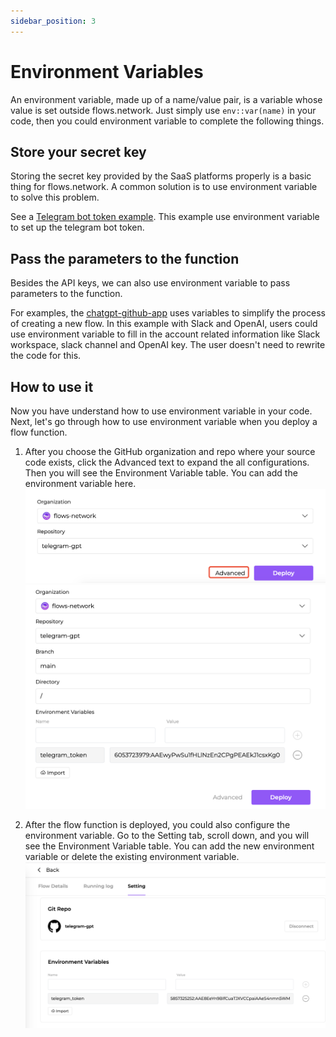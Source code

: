```yaml
---
sidebar_position: 3
---
```


# Environment Variables

An environment variable, made up of a name/value pair, is a variable whose value is set outside flows.network. Just simply use `env::var(name)` in your code, then you could environment variable to complete the following things.

## Store your secret key

Storing the secret key provided by the SaaS platforms properly is a basic thing for flows.network. A common solution is to use environment variable to solve this problem.

See a [Telegram bot token example](https://github.com/flows-network/telegram-gpt). This example use environment variable to set up the telegram bot token.

## Pass the parameters to the function

Besides the API keys, we can also use environment variable to pass parameters to the function.

For examples, the [chatgpt-github-app](https://github.com/flows-network/chatgpt-github-app) uses variables to simplify the process of creating a new flow. In this example with Slack and OpenAI, users could use environment variable to fill in the account related information like Slack workspace, slack channel and OpenAI key. The user doesn't need to rewrite the code for this.

## How to use it

Now you have understand how to use environment variable in your code. Next, let's go through how to use environment variable when you deploy a flow function.

1. After you choose the GitHub organization and repo where your source code exists, click the Advanced text to expand the all configurations. Then you will see the Environment Variable table. You can add the environment variable here.
![](environment-var-01.png)
![](environment-var-02.png)

2. After the flow function is deployed, you could also configure the environment variable. Go to the Setting tab, scroll down, and you will see the Environment Variable table. You can add the new environment variable or delete the existing environment variable.
![](environment-var-03.png)